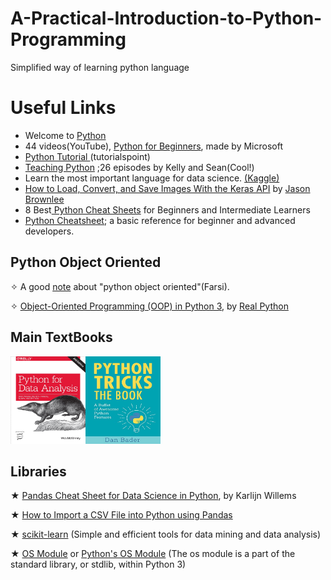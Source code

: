 # A-Practical-Introduction-to-Python-Programming
Simplified way of learning python language 
# Useful Links
- Welcome to <a href="https://www.python.org/">Python</a>
- 44 videos(YouTube), <a href="https://www.youtube.com/playlist?list=PLlrxD0HtieHhS8VzuMCfQD4uJ9yne1mE6&app=desktop">Python for Beginners</a>, made by Microsoft
- <a href="https://www.tutorialspoint.com/python/index.htm">Python Tutorial </a>(tutorialspoint)
- <a href="https://www.teachingpython.fm/page/2">Teaching Python</a> ;26 episodes by Kelly and Sean(Cool!)
- Learn the most important language for data science. <a href="https://www.kaggle.com/learn/python">(Kaggle)</a>
- <a href="https://machinelearningmastery.com/how-to-load-convert-and-save-images-with-the-keras-api/">How to Load, Convert, and Save Images With the Keras API</a> by <a href="https://machinelearningmastery.com">Jason Brownlee</a>
- 8 Best<a href="https://sinxloud.com/python-cheat-sheet-beginner-advanced/"> Python Cheat Sheets</a> for Beginners and Intermediate Learners
- <a href="https://www.pythoncheatsheet.org/">Python Cheatsheet</a>; a basic reference for beginner and advanced developers.
## Python Object Oriented
&#10023; A good <a href="http://www.tahlildadeh.com/Files/Articles/18.%20Python%20object-oriented.pdf">note</a> about "python object oriented"(Farsi). 

&#10023; <a href="https://realpython.com/python3-object-oriented-programming/#classes-in-python">Object-Oriented Programming (OOP) in Python 3</a>, by <a href="https://realpython.com/">Real Python</a>
## Main TextBooks
<img src="https://github.com/Erfaan-Rostami/A-Practical-Introduction-to-Python-Programming/blob/master/python%20for%20data%20analysis.jpg"  title="Python for data analysis" height="140" width="120"/><img src="https://github.com/Erfaan-Rostami/A-Practical-Introduction-to-Python-Programming/blob/master/images/python%20tricks.jpg"  title="Python Tricks the Book" height="140" width="120"/>

## Libraries 
&#9733; <a href="https://www.datacamp.com/community/blog/python-pandas-cheat-sheet?utm_source=adwords_ppc&utm_campaignid=1455363063&utm_adgroupid=65083631748&utm_device=c&utm_keyword=&utm_matchtype=b&utm_network=g&utm_adpostion=1t1&utm_creative=332602034364&utm_targetid=aud-299261629574:dsa-473406587915&utm_loc_interest_ms=&utm_loc_physical_ms=2364&gclid=CjwKCAjw9L_tBRBXEiwAOWVVCcUHfJqchmCceTCSlUu043Czi2LWn2o0-P_0TxPA2zRpdNhLdx1VOxoCNnIQAvD_BwE">Pandas Cheat Sheet for Data Science in Python</a>, by Karlijn Willems

&#9733; <a href="https://datatofish.com/import-csv-file-python-using-pandas/">How to Import a CSV File into Python using Pandas</a>

&#9733; <a href="">scikit-learn</a> (Simple and efficient tools for data mining and data analysis)

&#9733; <a href="https://pythonprogramming.net/python-3-os-module/">OS Module</a> or <a href="https://www.pythonforbeginners.com/os/pythons-os-module">Python's OS Module</a> (The os module is a part of the standard library, or stdlib, within Python 3)
